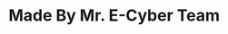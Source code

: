 # Made By Mr. E-Cyber Team

<!---
teamcyber-glitch/teamcyber-glitch is a ✨ special ✨ repository because its `README.md` (this file) appears on your GitHub profile.
You can click the Preview link to take a look at your changes.
--->
